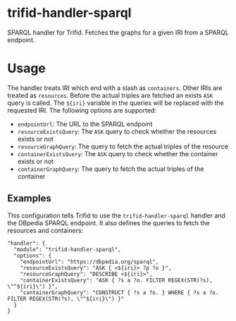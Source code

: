 # trifid-handler-sparql

SPARQL handler for Trifid.
Fetches the graphs for a given IRI from a SPARQL endpoint.

# Usage

The handler treats IRI which end with a slash as `containers`.
Other IRIs are treated as `resources`.
Before the actual triples are fetched an exists `ASK` query is called.
The `${iri}` variable in the queries will be replaced with the requested IRI.
The following options are supported:
 
- `endpointUrl`: The URL to the SPARQL endpoint
- `resourceExistsQuery`: The `ASK` query to check whether the resources exists or not
- `resourceGraphQuery`: The query to fetch the actual triples of the resource
- `containerExistsQuery`: The `ASK` query to check whether the container exists or not
- `containerGraphQuery`: The query to fetch the actual triples of the container

## Examples

This configuration tells Trifid to use the `trifid-handler-sparql` handler and the DBpedia SPARQL endpoint.
It also defines the queries to fetch the resources and containers: 

```
"handler": {
  "module": "trifid-handler-sparql",
  "options": {
    "endpointUrl": "https://dbpedia.org/sparql",
    "resourceExistsQuery": "ASK { <${iri}> ?p ?o }",
    "resourceGraphQuery": "DESCRIBE <${iri}>",
    "containerExistsQuery": "ASK { ?s a ?o. FILTER REGEX(STR(?s), \"^${iri}\") }",
    "containerGraphQuery": "CONSTRUCT { ?s a ?o. } WHERE { ?s a ?o. FILTER REGEX(STR(?s), \"^${iri}\") }"
  }
}
```
